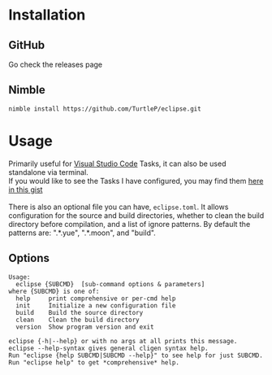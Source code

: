 # Installation

## GitHub
Go check the releases page

## Nimble
`nimble install https://github.com/TurtleP/eclipse.git`

# Usage

Primarily useful for [Visual Studio Code](https://code.visualstudio.com/) Tasks, it can also be used standalone via terminal.<br>
If you would like to see the Tasks I have configured, you may find them [here in this gist](https://gist.github.com/TurtleP/7f60c16266bfdff0a6cc215180d6ef1a)
<br><br>
There is also an optional file you can have, `eclipse.toml`. It allows configuration for the source and build directories, whether to clean the build directory before compilation, and a list of ignore patterns. By default the patterns are: ".\*.yue", ".\*.moon", and "build".

## Options
```
Usage:
  eclipse {SUBCMD}  [sub-command options & parameters]
where {SUBCMD} is one of:
  help     print comprehensive or per-cmd help
  init     Initialize a new configuration file
  build    Build the source directory
  clean    Clean the build directory
  version  Show program version and exit

eclipse {-h|--help} or with no args at all prints this message.
eclipse --help-syntax gives general cligen syntax help.
Run "eclipse {help SUBCMD|SUBCMD --help}" to see help for just SUBCMD.
Run "eclipse help" to get *comprehensive* help.
```
